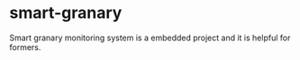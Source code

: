 # smart-granary

Smart granary monitoring system is a embedded project and it is helpful for formers.
